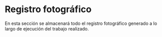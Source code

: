 # Registro fotográfico

En esta sección se almacenará todo el registro fotográfico generado a lo largo de ejecución del trabajo realizado.

